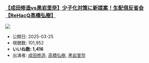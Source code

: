 ### [【成田修造vs黒岩里奈】少子化対策に新提案！生配信反省会【ReHacQ高橋弘樹】](https://www.youtube.com/watch?v=x4M3P8CFsY0)
[![](https://img.youtube.com/vi/x4M3P8CFsY0/sddefault.jpg)](https://www.youtube.com/watch?v=x4M3P8CFsY0)
-   公開日: 2025-03-25
-   視聴数: 101,952
-   **いいね数: 1,416**
-   出演者: [成田修造](/rehacq_fan/people/成田修造 "wikilink"), [高橋弘樹](/rehacq_fan/people/高橋弘樹 "wikilink"), [黒岩里奈](/rehacq_fan/people/黒岩里奈 "wikilink")

